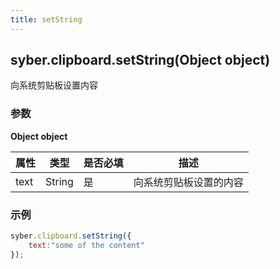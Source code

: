 ```yaml
---
title: setString
---
```


## syber.clipboard.setString(Object object)
向系统剪贴板设置内容

### 参数

**Object object**

| 属性 | 类型   | 是否必填 | 描述                   |
| ---- | ------ | -------- | ---------------------- |
| text | String | 是       | 向系统剪贴板设置的内容 |

### 示例
```js
syber.clipboard.setString({
    text:"some of the content"
});
```
